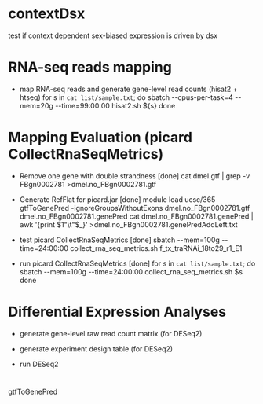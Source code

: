 # contextDsx
test if context dependent sex-biased expression is driven by dsx

# RNA-seq reads mapping
* map RNA-seq reads and generate gene-level read counts (hisat2 + htseq)
for s in `cat list/sample.txt`; do
sbatch --cpus-per-task=4 --mem=20g --time=99:00:00 hisat2.sh ${s}
done

# Mapping Evaluation (picard CollectRnaSeqMetrics)
* Remove one gene with double strandness [done] 
cat dmel.gtf | grep -v FBgn0002781 >dmel.no_FBgn0002781.gtf

* Generate RefFlat for picard.jar [done]
module load ucsc/365
gtfToGenePred -ignoreGroupsWithoutExons dmel.no_FBgn0002781.gtf dmel.no_FBgn0002781.genePred
cat dmel.no_FBgn0002781.genePred | awk '{print $1"\t"$_}' >dmel.no_FBgn0002781.genePredAddLeft.txt

* test picard CollectRnaSeqMetrics [done]
sbatch --mem=100g --time=24:00:00 collect_rna_seq_metrics.sh f_tx_traRNAi_18to29_r1_E1

* run picard CollectRnaSeqMetrics [done]
for s in `cat list/sample.txt`; do
sbatch --mem=100g --time=24:00:00 collect_rna_seq_metrics.sh $s
done

# Differential Expression Analyses
* generate gene-level raw read count matrix (for DESeq2)

* generate experiment design table (for DESeq2)

* run DESeq2

# 
gtfToGenePred
